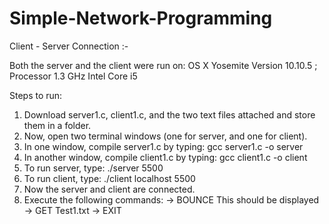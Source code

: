# Simple-Network-Programming
Client - Server Connection :-

Both the server and the client were run on:
OS X Yosemite Version 10.10.5 ; Processor 1.3 GHz Intel Core i5

Steps to run:
1) Download server1.c, client1.c, and the two text files attached and store them in a folder.
2) Now, open two terminal windows (one for server, and one for client).
3) In one window, compile server1.c by typing:
	gcc server1.c -o server
4) In another window, compile client1.c by typing:
	gcc client1.c -o client
5) To run server, type:
	./server 5500
6) To run client, type:
	./client localhost 5500
7) Now the server and client are connected.
8) Execute the following commands:
	-> BOUNCE This should be displayed
	-> GET Test1.txt
	-> EXIT
